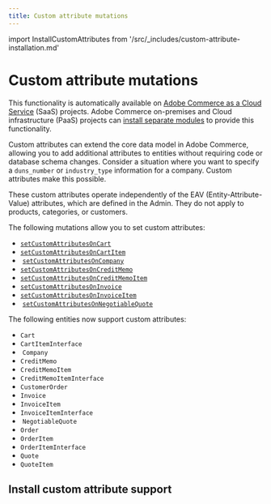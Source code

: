 ```yaml
---
title: Custom attribute mutations
---
```


import InstallCustomAttributes from '/src/_includes/custom-attribute-installation.md'

# Custom attribute mutations

<InlineAlert variant="important" slots="text" />

This functionality is automatically available on [Adobe Commerce as a Cloud Service](https://experienceleague.adobe.com/en/docs/commerce/cloud-service/overview) (SaaS) projects. Adobe Commerce on-premises and Cloud infrastructure (PaaS) projects can [install separate modules](./index.md) to provide this functionality.

Custom attributes can extend the core data model in Adobe Commerce, allowing you to add additional attributes to entities without requiring code or database schema changes. Consider a situation where you want to specify a `duns_number` or `industry_type` information for a company. Custom attributes make this possible.

These custom attributes operate independently of the EAV (Entity-Attribute-Value) attributes, which are defined in the Admin. They do not apply to products, categories, or customers.

The following mutations allow you to set custom attributes:

* [`setCustomAttributesOnCart`](set-custom-cart.md)
* [`setCustomAttributesOnCartItem`](set-custom-cart-item.md)
* &#8203;<Edition name="saas" /> [`setCustomAttributesOnCompany`](set-custom-company.md)
* [`setCustomAttributesOnCreditMemo`](set-custom-credit-memo.md)
* [`setCustomAttributesOnCreditMemoItem`](set-custom-credit-memo-item.md)
* [`setCustomAttributesOnInvoice`](set-custom-invoice.md)
* [`setCustomAttributesOnInvoiceItem`](set-custom-invoice-item.md)
* &#8203;<Edition name="saas" /> [`setCustomAttributesOnNegotiableQuote`](set-custom-negotiable-quote.md)

The following entities now support custom attributes:

* `Cart`
* `CartItemInterface`
* &#8203;<Edition name="saas" /> `Company`
* `CreditMemo`
* `CreditMemoItem`
* `CreditMemoItemInterface`
* `CustomerOrder`
* `Invoice`
* `InvoiceItem`
* `InvoiceItemInterface`
* &#8203;<Edition name="saas" /> `NegotiableQuote`
* `Order`
* `OrderItem`
* `OrderItemInterface`
* `Quote`
* `QuoteItem`

## Install custom attribute support

<InstallCustomAttributes />
